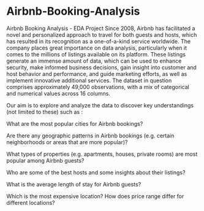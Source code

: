 # Airbnb-Booking-Analysis
Airbnb Booking Analysis - EDA Project
Since 2008, Airbnb has facilitated a novel and personalized approach to travel for both guests and hosts, which has resulted in its recognition as a one-of-a-kind service worldwide. The company places great importance on data analysis, particularly when it comes to the millions of listings available on its platform. These listings generate an immense amount of data, which can be used to enhance security, make informed business decisions, gain insight into customer and host behavior and performance, and guide marketing efforts, as well as implement innovative additional services. The dataset in question comprises approximately 49,000 observations, with a mix of categorical and numerical values across 16 columns.

Our aim is to explore and analyze the data to discover key understandings (not limited to these) such as :

What are the most popular cities for Airbnb bookings?

Are there any geographic patterns in Airbnb bookings (e.g. certain neighborhoods or areas that are more popular)?

What types of properties (e.g. apartments, houses, private rooms) are most popular among Airbnb guests?

Who are some of the best hosts and some insights about their listings?

What is the average length of stay for Airbnb guests?

Which is the most expensive location? How does price range differ for different locations?
